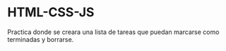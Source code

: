 # HTML-CSS-JS
Practica donde se creara una lista de tareas 
que puedan marcarse como terminadas y borrarse.
